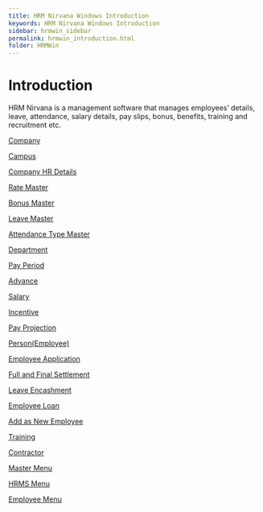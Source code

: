 ```yaml
---
title: HRM Nirvana Windows Introduction
keywords: HRM Nirvana Windows Introduction
sidebar: hrmwin_sidebar
permalink: hrmwin_introduction.html
folder: HRMWin
---
```





# **Introduction**

HRM Nirvana is a management software that manages employees’ details, leave, attendance, salary details, pay slips, bonus, benefits, training and recruitment etc.

[Company]()

[Campus]()

[Company HR Details]()

[Rate Master]()

[Bonus Master]()

[Leave Master]()

[Attendance Type Master]()

[Department]()



[Pay Period]()



[Advance]()



[Salary]()



[Incentive]()



[Pay Projection]()



[Person(Employee)]()



[Employee Application]()



[Full and Final Settlement]()



[Leave Encashment]()



[Employee Loan]()



[Add as New Employee]()



[Training]()



[Contractor]()



[Master Menu]()



[HRMS Menu]()



[Employee Menu]()

